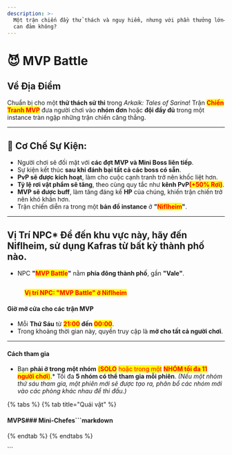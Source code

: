 ```yaml
---
description: >-
  Một trận chiến đầy thử thách và nguy hiểm, nhưng với phần thưởng lớn—bạn có đủ
  can đảm không?
---
```


# 😈 MVP Battle

## **Về Địa Điểm**

Chuẩn bị cho một **thử thách sử thi** trong _Arkaik: Tales of Sarina_! Trận <mark style="color:red;">**Chiến Tranh MVP**</mark> đưa người chơi vào **nhóm đơn** hoặc **đội đầy đủ** trong một instance tràn ngập những trận chiến căng thẳng.

***

## **🔷 Cơ Chế Sự Kiện:**

* Người chơi sẽ đối mặt với **các đợt MVP và Mini Boss liên tiếp**.
* Sự kiện kết thúc **sau khi đánh bại tất cả các boss có sẵn**.
* **PvP sẽ được kích hoạt**, làm cho cuộc cạnh tranh trở nên khốc liệt hơn.
* **Tỷ lệ rơi vật phẩm sẽ tăng**, theo cùng quy tắc như **kênh PvP**<mark style="color:red;">**(+50% Rơi)**</mark>.
* **MVP sẽ được buff**, làm tăng đáng kể **HP** của chúng, khiến trận chiến trở nên khó khăn hơn.
* Trận chiến diễn ra trong một **bản đồ instance** ở **"**<mark style="color:red;">**Niflheim**</mark>**"**.

***

## **Vị Trí NPC**\* Để đến khu vực này, hãy đến **Niflheim**, sử dụng **Kafras** từ bất kỳ thành phố nào.

* NPC **"**<mark style="color:red;">**MVP Battle**</mark>**"** nằm **phía đông thành phố**, gần **"Vale"**.

<figure><img src="../.gitbook/assets/1.png" alt=""><figcaption><p><mark style="color:red;"><strong>Vị trí NPC: "MVP Battle" ở Niflheim</strong></mark></p></figcaption></figure>

#### **Giờ mở cửa cho các trận MVP**

* Mỗi **Thứ Sáu** từ <mark style="color:red;">**21:00**</mark>**&#x20;đến&#x20;**<mark style="color:red;">**00:00**</mark>.
* Trong khoảng thời gian này, quyền truy cập là **mở cho tất cả người chơi**.

***

#### **Cách tham gia**

* Bạn **phải ở trong một nhóm** <mark style="color:red;">(</mark><mark style="color:red;">**SOLO**</mark> <mark style="color:red;">hoặc trong một</mark> <mark style="color:red;">**NHÓM tối đa 11 người chơi**</mark><mark style="color:red;">)</mark>.\* Tối đa **5 nhóm có thể tham gia mỗi phiên**. _(Nếu một nhóm thứ sáu tham gia, một phiên mới sẽ được tạo ra, phân bổ các nhóm mới vào các phòng khác nhau để thi đấu.)_

{% tabs %}
{% tab title="Quái vật" %}
#### **MVPS**### Mini-Chefes\`\`\`markdown
{% endtab %}
{% endtabs %}

\`\`\`
